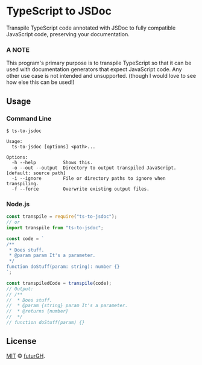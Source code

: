 # TypeScript to JSDoc
Transpile TypeScript code annotated with JSDoc to fully compatible JavaScript code, preserving your documentation.

### A NOTE
This program's primary purpose is to transpile TypeScript so that it can be used with documentation generators that expect JavaScript code. Any other use case is not intended and unsupported. (though I would love to see how else this can be used!)

## Usage

### Command Line

```shell
$ ts-to-jsdoc

Usage:
  ts-to-jsdoc [options] <path>...

Options:
  -h --help          Shows this.
  -o --out --output  Directory to output transpiled JavaScript. [default: source path]
  -i --ignore        File or directory paths to ignore when transpiling.
  -f --force         Overwrite existing output files.
```

### Node.js

```javascript
const transpile = require("ts-to-jsdoc");
// or
import transpile from "ts-to-jsdoc";

const code = `
/**
 * Does stuff.
 * @param param It's a parameter.
 */
function doStuff(param: string): number {}
`;

const transpiledCode = transpile(code);
// Output:
// /**
//  * Does stuff.
//  * @param {string} param It's a parameter.
//  * @returns {number}
//  */
// function doStuff(param) {}
```

## License
[MIT](LICENSE) © [futurGH](https://github.com/futurGH).
